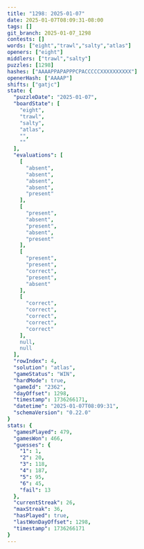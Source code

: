 ```yaml
---
title: "1298: 2025-01-07"
date: 2025-01-07T08:09:31-08:00
tags: []
git_branch: 2025-01-07_1298
contests: []
words: ["eight","trawl","salty","atlas"]
openers: ["eight"]
middlers: ["trawl","salty"]
puzzles: [1298]
hashes: ["AAAAPPAPAPPPCPACCCCCXXXXXXXXXX"]
openerHash: ["AAAAP"]
shifts: ["gatjc"]
state: {
  "puzzleDate": "2025-01-07",
  "boardState": [
    "eight",
    "trawl",
    "salty",
    "atlas",
    "",
    ""
  ],
  "evaluations": [
    [
      "absent",
      "absent",
      "absent",
      "absent",
      "present"
    ],
    [
      "present",
      "absent",
      "present",
      "absent",
      "present"
    ],
    [
      "present",
      "present",
      "correct",
      "present",
      "absent"
    ],
    [
      "correct",
      "correct",
      "correct",
      "correct",
      "correct"
    ],
    null,
    null
  ],
  "rowIndex": 4,
  "solution": "atlas",
  "gameStatus": "WIN",
  "hardMode": true,
  "gameId": "2362",
  "dayOffset": 1298,
  "timestamp": 1736266171,
  "datetime": "2025-01-07T08:09:31",
  "schemaVersion": "0.22.0"
}
stats: {
  "gamesPlayed": 479,
  "gamesWon": 466,
  "guesses": {
    "1": 1,
    "2": 20,
    "3": 118,
    "4": 187,
    "5": 95,
    "6": 45,
    "fail": 13
  },
  "currentStreak": 26,
  "maxStreak": 36,
  "hasPlayed": true,
  "lastWonDayOffset": 1298,
  "timestamp": 1736266171
}
---
```

<!-- more -->
